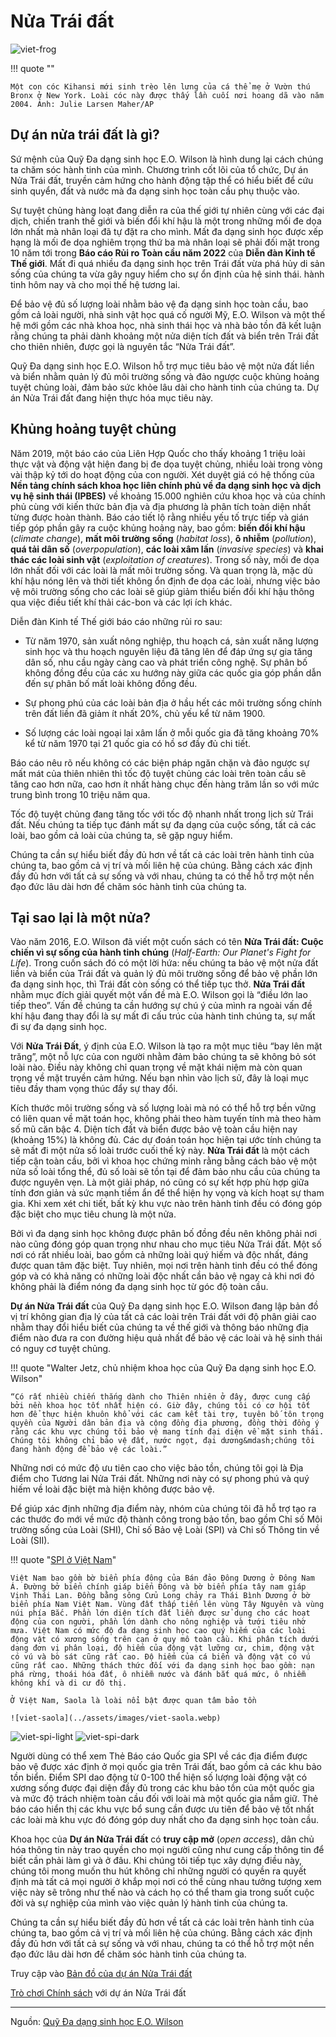 # Nửa Trái đất

![viet-frog](../assets/images/viet-frog.webp)

!!! quote ""

    Một con cóc Kihansi mới sinh trèo lên lưng của cá thể mẹ ở Vườn thú Bronx ở New York. Loài cóc này được thấy lần cuối nơi hoang dã vào năm 2004. Ảnh: Julie Larsen Maher/AP

## Dự án nửa trái đất là gì?

Sứ mệnh của Quỹ Đa dạng sinh học E.O. Wilson là hình dung lại cách chúng ta chăm sóc hành tinh của mình. Chương trình cốt lõi của tổ chức, Dự án Nửa Trái đất, truyền cảm hứng cho hành động tập thể có hiểu biết để cứu sinh quyển, đất và nước mà đa dạng sinh học toàn cầu phụ thuộc vào.

Sự tuyệt chủng hàng loạt đang diễn ra của thế giới tự nhiên cùng với các đại dịch, chiến tranh thế giới và biến đổi khí hậu là một trong những mối đe dọa lớn nhất mà nhân loại đã tự đặt ra cho mình. Mất đa dạng sinh học được xếp hạng là mối đe dọa nghiêm trọng thứ ba mà nhân loại sẽ phải đối mặt trong 10 năm tới trong **Báo cáo Rủi ro Toàn cầu năm 2022** của **Diễn đàn Kinh tế Thế giới**. Mất đi quá nhiều đa dạng sinh học trên Trái đất vừa phá hủy di sản sống của chúng ta vừa gây nguy hiểm cho sự ổn định của hệ sinh thái. hành tinh hôm nay và cho mọi thế hệ tương lai.

Để bảo vệ đủ số lượng loài nhằm bảo vệ đa dạng sinh học toàn cầu, bao gồm cả loài người, nhà sinh vật học quá cố người Mỹ, E.O. Wilson và một thế hệ mới gồm các nhà khoa học, nhà sinh thái học và nhà bảo tồn đã kết luận rằng chúng ta phải dành khoảng một nửa diện tích đất và biển trên Trái đất cho thiên nhiên, được gọi là nguyên tắc “Nửa Trái đất”.

Quỹ Đa dạng sinh học E.O. Wilson hỗ trợ mục tiêu bảo vệ một nửa đất liền và biển nhằm quản lý đủ môi trường sống và đảo ngược cuộc khủng hoảng tuyệt chủng loài, đảm bảo sức khỏe lâu dài cho hành tinh của chúng ta. Dự án Nửa Trái đất đang hiện thực hóa mục tiêu này. 

## Khủng hoảng tuyệt chủng

Năm 2019, một báo cáo của Liên Hợp Quốc cho thấy khoảng 1 triệu loài thực vật và động vật hiện đang bị đe dọa tuyệt chủng, nhiều loài trong vòng vài thập kỷ tới do hoạt động của con người. Xét duyệt giá có hệ thống của **Nền tảng chính sách khoa học liên chính phủ về đa dạng sinh học và dịch vụ hệ sinh thái (IPBES)** về khoảng 15.000 nghiên cứu khoa học và của chính phủ cùng với kiến thức bản địa và địa phương là phân tích toàn diện nhất từng được hoàn thành. Báo cáo tiết lộ rằng nhiều yếu tố trực tiếp và gián tiếp góp phần gây ra cuộc khủng hoảng này, bao gồm: **biến đổi khí hậu** (*climate change*), **mất môi trường sống** (*habitat loss*), **ô nhiễm** (*pollution*), **quá tải dân số** (*overpopulation*), **các loài xâm lấn** (*invasive species*) và **khai thác các loài sinh vật** (*exploitation of creatures*). Trong số này, mối đe dọa lớn nhất đối với các loài là mất môi trường sống. Và quan trọng là, mặc dù khí hậu nóng lên và thời tiết không ổn định đe dọa các loài, nhưng việc bảo vệ môi trường sống cho các loài sẽ giúp giảm thiểu biến đổi khí hậu thông qua việc điều tiết khí thải các-bon và các lợi ích khác.

Diễn đàn Kinh tế Thế giới báo cáo những rủi ro sau:

- Từ năm 1970, sản xuất nông nghiệp, thu hoạch cá, sản xuất năng lượng sinh học và thu hoạch nguyên liệu đã tăng lên để đáp ứng sự gia tăng dân số, nhu cầu ngày càng cao và phát triển công nghệ. Sự phân bố không đồng đều của các xu hướng này giữa các quốc gia góp phần dẫn đến sự phân bố mất loài không đồng đều.

- Sự phong phú của các loài bản địa ở hầu hết các môi trường sống chính trên đất liền đã giảm ít nhất 20%, chủ yếu kể từ năm 1900.

- Số lượng các loài ngoại lai xâm lấn ở mỗi quốc gia đã tăng khoảng 70% kể từ năm 1970 tại 21 quốc gia có hồ sơ đầy đủ chi tiết.

Báo cáo nêu rõ nếu không có các biện pháp ngăn chặn và đảo ngược sự mất mát của thiên nhiên thì tốc độ tuyệt chủng các loài trên toàn cầu sẽ tăng cao hơn nữa, cao hơn ít nhất hàng chục đến hàng trăm lần so với mức trung bình trong 10 triệu năm qua.

Tốc độ tuyệt chủng đang tăng tốc với tốc độ nhanh nhất trong lịch sử Trái đất. Nếu chúng ta tiếp tục đánh mất sự đa dạng của cuộc sống, tất cả các loài, bao gồm cả loài của chúng ta, sẽ gặp nguy hiểm.

Chúng ta cần sự hiểu biết đầy đủ hơn về tất cả các loài trên hành tinh của chúng ta, bao gồm cả vị trí và mối liên hệ của chúng. Bằng cách xác định đầy đủ hơn với tất cả sự sống và với nhau, chúng ta có thể hỗ trợ một nền đạo đức lâu dài hơn để chăm sóc hành tinh của chúng ta. 

## Tại sao lại là một nửa? 

Vào năm 2016, E.O. Wilson đã viết một cuốn sách có tên **Nửa Trái đất: Cuộc chiến vì sự sống của hành tinh chúng** (*Half-Earth: Our Planet's Fight for Life*). Trong cuốn sách đó có một lời hứa: nếu chúng ta bảo vệ một nửa đất liền và biển của Trái đất và quản lý đủ môi trường sống để bảo vệ phần lớn đa dạng sinh học, thì Trái đất còn sống có thể tiếp tục thở. **Nửa Trái đất** nhằm mục đích giải quyết một vấn đề mà E.O. Wilson gọi là “điều lớn lao tiếp theo”. Vấn đề chúng ta cần hướng sự chú ý của mình ra ngoài vấn đề khí hậu đang thay đổi là sự mất đi cấu trúc của hành tinh chúng ta, sự mất đi sự đa dạng sinh học.

Với **Nửa Trái Đất**, ý định của E.O. Wilson là tạo ra một mục tiêu “bay lên mặt trăng”, một nỗ lực của con người nhằm đảm bảo chúng ta sẽ không bỏ sót loài nào. Điều này không chỉ quan trọng về mặt khái niệm mà còn quan trọng về mặt truyền cảm hứng. Nếu bạn nhìn vào lịch sử, đây là loại mục tiêu đầy tham vọng thúc đẩy sự thay đổi.

Kích thước môi trường sống và số lượng loài mà nó có thể hỗ trợ bền vững có liên quan về mặt toán học, không phải theo hàm tuyến tính mà theo hàm số mũ căn bậc 4. Diện tích đất và biển được bảo vệ toàn cầu hiện nay (khoảng 15%) là không đủ. Các dự đoán toán học hiện tại ước tính chúng ta sẽ mất đi một nửa số loài trước cuối thế kỷ này. **Nửa Trái đất** là một cách tiếp cận toàn cầu, bởi vì khoa học chứng minh rằng bằng cách bảo vệ một nửa số loài tổng thể, đủ số loài sẽ tồn tại để đảm bảo nhu cầu của chúng ta được nguyên vẹn. Là một giải pháp, nó cũng có sự kết hợp phù hợp giữa tính đơn giản và sức mạnh tiềm ẩn để thể hiện hy vọng và kích hoạt sự tham gia. Khi xem xét chi tiết, bất kỳ khu vực nào trên hành tinh đều có đóng góp đặc biệt cho mục tiêu chung là một nửa.

Bởi vì đa dạng sinh học không được phân bố đồng đều nên không phải nơi nào cũng đóng góp quan trọng như nhau cho mục tiêu Nửa Trái đất. Một số nơi có rất nhiều loài, bao gồm cả những loài quý hiếm và độc nhất, đáng được quan tâm đặc biệt. Tuy nhiên, mọi nơi trên hành tinh đều có thể đóng góp và có khả năng có những loài độc nhất cần bảo vệ ngay cả khi nơi đó không phải là điểm nóng đa dạng sinh học từ góc độ toàn cầu.

**Dự án Nửa Trái đất** của Quỹ Đa dạng sinh học E.O. Wilson đang lập bản đồ vị trí không gian địa lý của tất cả các loài trên Trái đất với độ phân giải cao nhằm thay đổi hiểu biết của chúng ta về thế giới và thông báo những địa điểm nào đưa ra con đường hiệu quả nhất để bảo vệ các loài và hệ sinh thái có nguy cơ tuyệt chủng.

!!! quote "Walter Jetz, chủ nhiệm khoa học của Quỹ Đa dạng sinh học E.O. Wilson"

    “Có rất nhiều chiến thắng dành cho Thiên nhiên ở đây, được cung cấp bởi nền khoa học tốt nhất hiện có. Giờ đây, chúng tôi có cơ hội tốt hơn để thực hiện khuôn khổ với các cam kết tài trợ, tuyên bố tôn trọng quyền của Người dân bản địa và cộng đồng địa phương, đồng thời đồng ý rằng các khu vực chúng tôi bảo vệ mang tính đại diện về mặt sinh thái. Chúng tôi không chỉ bảo vệ đất, nước ngọt, đại dương&mdash;chúng tôi đang hành động để bảo vệ các loài.”

Những nơi có mức độ ưu tiên cao cho việc bảo tồn, chúng tôi gọi là Địa điểm cho Tương lai Nửa Trái đất. Những nơi này có sự phong phú và quý hiếm về loài đặc biệt mà hiện không được bảo vệ.

Để giúp xác định những địa điểm này, nhóm của chúng tôi đã hỗ trợ tạo ra các thước đo mới về mức độ thành công trong bảo tồn, bao gồm Chỉ số Môi trường sống của Loài (SHI), Chỉ số Bảo vệ Loài (SPI) và Chỉ số Thông tin về Loài (SII).

!!! quote "[SPI ở Việt Nam](https://eowilsonfoundation.org/national-report-card/vietnam/)"

    Việt Nam bao gồm bờ biển phía đông của Bán đảo Đông Dương ở Đông Nam Á. Đường bở biển chính giáp biển Đông và bờ biển phía tây nam giáp Vịnh Thái Lan. Đồng bằng sông Cửu Long chảy ra Thái Bình Dương ở bờ biển phía Nam Việt Nam. Vùng đất thấp tiến lên vùng Tây Nguyên và vùng núi phía Bắc. Phần lớn diện tích đất liền được sử dụng cho các hoạt động của con người, phần lớn dành cho nông nghiệp và tưới tiêu nhờ mưa. Việt Nam có mức độ đa dạng sinh học cao quý hiếm của các loài động vật có xương sống trên cạn ở quy mô toàn cầu. Khi phân tích dưới dạng đơn vị phân loại, độ hiếm của động vật lưỡng cư, chim, động vật có vú và bò sát cũng rất cao. Độ hiếm của cá biển và động vật có vú cũng rất cao. Những thách thức đối với đa dạng sinh học bao gồm: nạn phá rừng, thoái hóa đất, ô nhiễm nước và đánh bắt quá mức, ô nhiễm không khí và di cư đô thị.

    Ở Việt Nam, Saola là loài nổi bật được quan tâm bảo tồn

    ![viet-saola](../assets/images/viet-saola.webp)

![viet-spi-light](../assets/images/viet-spi-light.svg#only-light)
![viet-spi-dark](../assets/images/viet-spi-dark.svg#only-dark)

Người dùng có thể xem Thẻ Báo cáo Quốc gia SPI về các địa điểm được bảo vệ được xác định ở mọi quốc gia trên Trái đất, bao gồm cả các khu bảo tồn biển. Điểm SPI dao động từ 0-100 thể hiện số lượng loài động vật có xương sống được đại diện đầy đủ trong các khu bảo tồn của một quốc gia và mức độ trách nhiệm toàn cầu đối với loài mà một quốc gia nắm giữ. Thẻ báo cáo hiển thị các khu vực bổ sung cần được ưu tiên để bảo vệ tốt nhất các loài mà khu vực đó đóng góp duy nhất cho đa dạng sinh học toàn cầu.

Khoa học của **Dự án Nửa Trái đất** có **truy cập mở** (*open access*), dân chủ hóa thông tin này trao quyền cho mọi người cũng như cung cấp thông tin để biết cần phải làm gì và ở đâu. Khi chúng tôi tiếp tục xây dựng điều này, chúng tôi mong muốn thu hút không chỉ những người có quyền ra quyết định mà tất cả mọi người ở khắp mọi nơi có thể cùng nhau tưởng tượng xem việc này sẽ trông như thế nào và cách họ có thể tham gia trong suốt cuộc đời và sự nghiệp của mình vào việc quản lý hành tinh của chúng ta.

Chúng ta cần sự hiểu biết đầy đủ hơn về tất cả các loài trên hành tinh của chúng ta, bao gồm cả vị trí và mối liên hệ của chúng. Bằng cách xác định đầy đủ hơn với tất cả sự sống và với nhau, chúng ta có thể hỗ trợ một nền đạo đức lâu dài hơn để chăm sóc hành tinh của chúng ta.

Truy cập vào [Bản đồ của dự án Nửa Trái đất](https://map.half-earthproject.org/)

[Trò chơi Chính sách](https://play.half.earth) với dự án Nửa Trái đất

<hr/>

Nguồn: [Quỹ Đa dạng sinh học E.O. Wilson](https://eowilsonfoundation.org)





